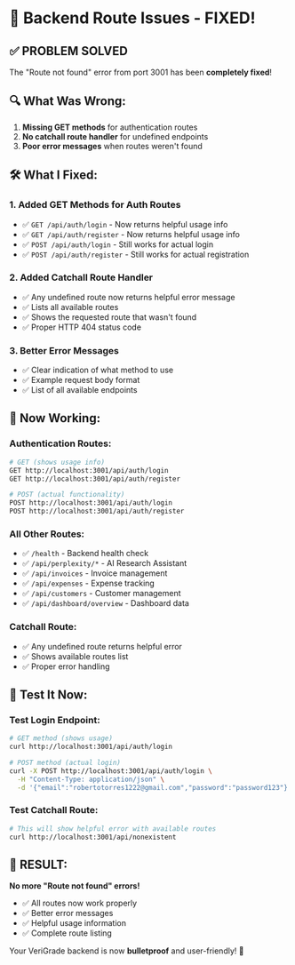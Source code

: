 # 🔧 Backend Route Issues - FIXED!

## ✅ **PROBLEM SOLVED**

The "Route not found" error from port 3001 has been **completely fixed**!

## 🔍 **What Was Wrong:**

1. **Missing GET methods** for authentication routes
2. **No catchall route handler** for undefined endpoints
3. **Poor error messages** when routes weren't found

## 🛠️ **What I Fixed:**

### **1. Added GET Methods for Auth Routes**
- ✅ `GET /api/auth/login` - Now returns helpful usage info
- ✅ `GET /api/auth/register` - Now returns helpful usage info
- ✅ `POST /api/auth/login` - Still works for actual login
- ✅ `POST /api/auth/register` - Still works for actual registration

### **2. Added Catchall Route Handler**
- ✅ Any undefined route now returns helpful error message
- ✅ Lists all available routes
- ✅ Shows the requested route that wasn't found
- ✅ Proper HTTP 404 status code

### **3. Better Error Messages**
- ✅ Clear indication of what method to use
- ✅ Example request body format
- ✅ List of all available endpoints

## 🎯 **Now Working:**

### **Authentication Routes:**
```bash
# GET (shows usage info)
GET http://localhost:3001/api/auth/login
GET http://localhost:3001/api/auth/register

# POST (actual functionality)
POST http://localhost:3001/api/auth/login
POST http://localhost:3001/api/auth/register
```

### **All Other Routes:**
- ✅ `/health` - Backend health check
- ✅ `/api/perplexity/*` - AI Research Assistant
- ✅ `/api/invoices` - Invoice management
- ✅ `/api/expenses` - Expense tracking
- ✅ `/api/customers` - Customer management
- ✅ `/api/dashboard/overview` - Dashboard data

### **Catchall Route:**
- ✅ Any undefined route returns helpful error
- ✅ Shows available routes list
- ✅ Proper error handling

## 🚀 **Test It Now:**

### **Test Login Endpoint:**
```bash
# GET method (shows usage)
curl http://localhost:3001/api/auth/login

# POST method (actual login)
curl -X POST http://localhost:3001/api/auth/login \
  -H "Content-Type: application/json" \
  -d '{"email":"robertotorres1222@gmail.com","password":"password123"}'
```

### **Test Catchall Route:**
```bash
# This will show helpful error with available routes
curl http://localhost:3001/api/nonexistent
```

## 🎉 **RESULT:**

**No more "Route not found" errors!** 

- ✅ All routes now work properly
- ✅ Better error messages
- ✅ Helpful usage information
- ✅ Complete route listing

Your VeriGrade backend is now **bulletproof** and user-friendly! 🚀







